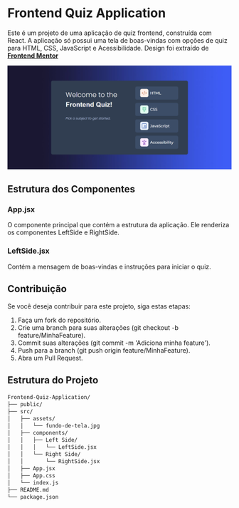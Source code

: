 # Frontend Quiz Application

Este é um projeto de uma aplicação de quiz frontend, construída com React. A aplicação só possui uma tela de boas-vindas com opções de quiz para HTML, CSS, JavaScript e Acessibilidade. Design foi extraído de **[Frontend Mentor](https://www.frontendmentor.io/challenges/frontend-quiz-app-BE7xkzXQnU)**

![demo](/public/demo.png)
## Estrutura dos Componentes
### App.jsx
O componente principal que contém a estrutura da aplicação. Ele renderiza os componentes LeftSide e RightSide.

### LeftSide.jsx
Contém a mensagem de boas-vindas e instruções para iniciar o quiz.


## Contribuição
Se você deseja contribuir para este projeto, siga estas etapas:

1.  Faça um fork do repositório.
2. Crie uma branch para suas alterações (git checkout -b feature/MinhaFeature).
3. Commit suas alterações (git commit -m 'Adiciona minha feature').
4. Push para a branch (git push origin feature/MinhaFeature).
5. Abra um Pull Request.

## Estrutura do Projeto

```plaintext
Frontend-Quiz-Application/
├── public/
├── src/
│   ├── assets/
│   │   └── fundo-de-tela.jpg
│   ├── components/
│   │   ├── Left Side/
│   │   │   └── LeftSide.jsx
│   │   └── Right Side/
│   │       └── RightSide.jsx
│   ├── App.jsx
│   ├── App.css
│   └── index.js
├── README.md
└── package.json
```
